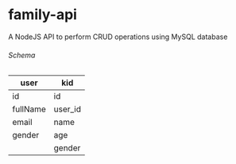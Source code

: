 # family-api

A NodeJS API to perform CRUD operations using MySQL database

###### Schema

| user      |  kid     |
| --------  |  ------- |
| id        |  id      |
| fullName  |  user_id |
| email     |  name    |
| gender    |  age     |
|           |  gender  |
